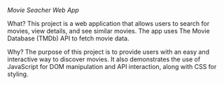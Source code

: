 *Movie Seacher Web App*

What?
This project is a web application that allows users to search for movies, view details, 
and see similar movies. The app uses The Movie Database (TMDb) API to fetch movie data.


Why?
The purpose of this project is to provide users with an easy and interactive way to discover movies. 
It also demonstrates the use of JavaScript for DOM manipulation and API interaction, along with CSS for styling.
